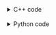 <details><summary>C++ code</summary>

![](https://github.com/archishmanghos/code-images/blob/master/GFG/Number-Formation.png)

</details>

<br>

<details><summary>Python code</summary>

![](https://github.com/archishmanghos/code-images/blob/master/GFG/Number-Formation-py.png)

</details>